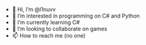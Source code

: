 - 👋 Hi, I’m @l1nuvv
- 👀 I’m interested in programming on C# and Python
- 🌱 I’m currently learning C#
- 💞️ I’m looking to collaborate on games
- 📫 How to reach me (no one)

<!---
l1nuvv/l1nuvv is a ✨ special ✨ repository because its `README.md` (this file) appears on your GitHub profile.
You can click the Preview link to take a look at your changes.
--->
